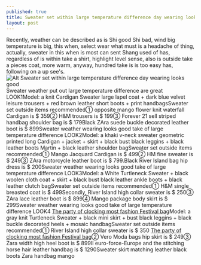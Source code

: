 ```yaml
---
published: true
title: Sweater set within large temperature difference day wearing looks good
layout: post
---
```

Recently, weather can be described as is Shi good Shi bad, wind big temperature is big, this when, select wear what must is a headache of thing, actually, sweater in this when is most can sent Shang used of has, regardless of is within take a shirt, highlight level sense, also is outside take a pieces coat, more warm, anyway, hundred take is is too easy has, following on a up see\'s.![Alt Sweater set within large temperature difference day wearing looks good](https://c1.staticflickr.com/9/8592/28520731156_d290a37382_b.jpg)Sweater weather put out large temperature difference are great LOOK1Model: a knit Cardigan Sweater large lapel coat + dark blue velvet leisure trousers + red brown leather short boots + print handbagsSweater set outside items recommended① opposite mango flower knit waterfall Cardigan is $ 359② H&M trousers is $ 199③ Forever 21 sell striped handbag shoulder bag is $ 179Black ZAra suede buckle decorated leather boot is $ 899Sweater weather wearing looks good take of large temperature difference LOOK2Model: a khaki v-neck sweater geometric printed long Cardigan + jacket + skirt + black bust black leggins + black leather boots Martin + black leather shoulder bagSweater set outside items recommended① Mango Jacquard Cardigan is $ 499② HM fine sweater is $ 249③ ZAra motorcycle leather boot is $ 799.Black River Island bag hip dress is $ 200Sweater weather wearing looks good take of large temperature difference LOOK3Model: a White Turtleneck Sweater + black woolen cloth coat + skirt + black bust black leather ankle boots + black leather clutch bagSweater set outside items recommended① H&M single breasted coat is $ 499Secondly, River Island high collar sweater is $ 250③ ZAra lace leather boot is $ 899④ Mango package body skirt is $ 299Sweater weather wearing looks good take of large temperature difference LOOK4 [The party of clocking most fashion Festival bag](http://walletcase.blogspot.com/2016/07/the-party-of-clocking-most-fashion.html)Model: a gray knit Turtleneck Sweater + black mini skirt + bust black leggins + black buckle decorated heels + mosaic handbagSweater set outside items recommended① River Island high collar sweater is $ 350 [The party of clocking most fashion Festival bag](http://walletcase.blogspot.com/2016/07/the-party-of-clocking-most-fashion.html)② Vero Moda bags hip skirt is $ 249③ Zara width high heel boot is $ 899II euro-force-Europe and the stitching horse hair leather handbag is $ 1290Sweater skirt matching leather black boots Zara handbag mango